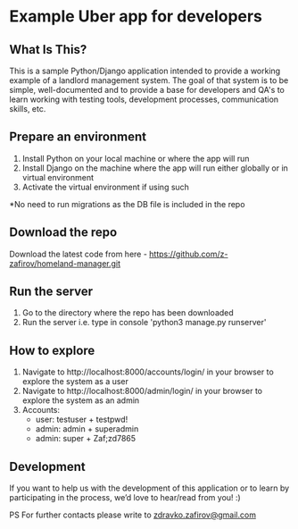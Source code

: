 Example Uber app for developers
==============================

What Is This?
-------------

This is a sample Python/Django application intended to provide a working example of a landlord management system.
The goal of that system is to be simple, well-documented and to provide a base for developers and QA's to learn working with testing tools, development processes, communication skills, etc.


Prepare an environment
---------------

1. Install Python on your local machine or where the app will run
2. Install Django on the machine where the app will run either globally or in virtual environment
3. Activate the virtual environment if using such

*No need to run migrations as the DB file is included in the repo

Download the repo
---------------

Download the latest code from here - https://github.com/z-zafirov/homeland-manager.git

Run the server
---------------

1. Go to the directory where the repo has been downloaded
2. Run the server i.e. type in console 'python3 manage.py runserver'

How to explore
---------------

1. Navigate to http://localhost:8000/accounts/login/ in your browser to explore the system as a user
2. Navigate to http://localhost:8000/admin/login/ in your browser to explore the system as an admin
3. Accounts:
   - user: testuser + testpwd!
   - admin: admin + superadmin
   - admin: super + Zaf;zd7865


Development
-----------

If you want to help us with the development of this application or to learn by participating in the process, we’d love to hear/read from you! :) 

PS For further contacts please write to zdravko.zafirov@gmail.com